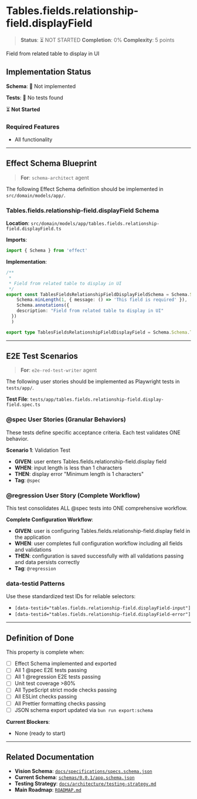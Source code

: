 # Tables.fields.relationship-field.displayField

> **Status**: ⏳ NOT STARTED
> **Completion**: 0%
> **Complexity**: 5 points

Field from related table to display in UI

## Implementation Status

**Schema**: 🔴 Not implemented

**Tests**: 🔴 No tests found

⏳ **Not Started**

### Required Features

- All functionality

---

## Effect Schema Blueprint

> **For**: `schema-architect` agent

The following Effect Schema definition should be implemented in `src/domain/models/app/`.

### Tables.fields.relationship-field.displayField Schema

**Location**: `src/domain/models/app/tables.fields.relationship-field.displayField.ts`

**Imports**:

```typescript
import { Schema } from 'effect'
```

**Implementation**:

```typescript
/**
 * 
 * Field from related table to display in UI
 */
export const TablesFieldsRelationshipFieldDisplayFieldSchema = Schema.String.pipe(
    Schema.minLength(1, { message: () => 'This field is required' }),
    Schema.annotations({
    description: "Field from related table to display in UI"
  })
  )

export type TablesFieldsRelationshipFieldDisplayField = Schema.Schema.Type<typeof TablesFieldsRelationshipFieldDisplayFieldSchema>
```

---

## E2E Test Scenarios

> **For**: `e2e-red-test-writer` agent

The following user stories should be implemented as Playwright tests in `tests/app/`.

**Test File**: `tests/app/tables.fields.relationship-field.display-field.spec.ts`

### @spec User Stories (Granular Behaviors)

These tests define specific acceptance criteria. Each test validates ONE behavior.

**Scenario 1**: Validation Test

- **GIVEN**: user enters Tables.fields.relationship-field.display field
- **WHEN**: input length is less than 1 characters
- **THEN**: display error "Minimum length is 1 characters"
- **Tag**: `@spec`

### @regression User Story (Complete Workflow)

This test consolidates ALL @spec tests into ONE comprehensive workflow.

**Complete Configuration Workflow**:

- **GIVEN**: user is configuring Tables.fields.relationship-field.display field in the application
- **WHEN**: user completes full configuration workflow including all fields and validations
- **THEN**: configuration is saved successfully with all validations passing and data persists correctly
- **Tag**: `@regression`

### data-testid Patterns

Use these standardized test IDs for reliable selectors:

- `[data-testid="tables.fields.relationship-field.displayField-input"]`
- `[data-testid="tables.fields.relationship-field.displayField-error"]`

---

## Definition of Done

This property is complete when:

- [ ] Effect Schema implemented and exported
- [ ] All 1 @spec E2E tests passing
- [ ] All 1 @regression E2E tests passing
- [ ] Unit test coverage >80%
- [ ] All TypeScript strict mode checks passing
- [ ] All ESLint checks passing
- [ ] All Prettier formatting checks passing
- [ ] JSON schema export updated via `bun run export:schema`

**Current Blockers**:

- None (ready to start)

---

## Related Documentation

- **Vision Schema**: [`docs/specifications/specs.schema.json`](../specs.schema.json)
- **Current Schema**: [`schemas/0.0.1/app.schema.json`](../../schemas/0.0.1/app.schema.json)
- **Testing Strategy**: [`docs/architecture/testing-strategy.md`](../../architecture/testing-strategy.md)
- **Main Roadmap**: [`ROADMAP.md`](../../../ROADMAP.md)

